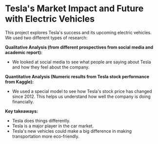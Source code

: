 # Tesla's Market Impact and Future with Electric Vehicles

This project explores Tesla's success and its upcoming electric vehicles. We used two different types of research:

**Qualitative Analysis (from different prospectives from social media and academic report):**

* We looked at social media to see what people are saying about Tesla and how they feel about the company.

**Quantitative Analysis (Numeric results from Tesla stock performance from Kaggle):**

*  We used a special model to see how Tesla's stock price has changed since 2012. This helps us understand how well the company is doing financially.

**Key takeaways:**

* Tesla does things differently.
* Tesla is a major player in the car market.
* Tesla's new vehicles could make a big difference in making transportation more eco-friendly.
